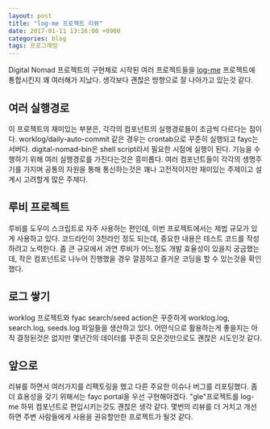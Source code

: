```yaml
---
layout: post
title: "log-me 프로젝트 리뷰"
date: 2017-01-11 13:26:00 +0900
categories: blog
tags: 프로그래밍
---
```


Digital Nomad 프로젝트의 구현체로 시작된 여러 프로젝트들을 [log-me](https://github.com/poksion/log-me) 프로젝트에 통합시킨지 꽤 여러해가 지났다. 생각보다 괜찮은 방향으로 잘 나아가고 있는것 같다.

여러 실행경로
----------

이 프로젝트의 재미있는 부분은, 각각의 컴포넌트의 실행경로들이 조금씩 다르다는 점이다. worklog/daily-auto-commit 같은 경우는 crontab으로 꾸준히 실행되고 fayc는 서버다. digital-nomad-bin은 shell script라서 필요한 시점에 실행이 된다. 기능을 수행하기 위해 여러 실행경로를 가진다는것은 흥미롭다. 여러 컴포넌트들이 각각의 생명주기를 가지며 공통의 자원을 통해 통신하는것은 꽤나 고전적이지만 재미있는 주제이고 설계시 고려할게 많은 주제다.

루비 프로젝트
-----------

루비를 도우미 스크립트로 자주 사용하는 편인데, 이번 프로젝트에서는 제법 규모가 있게 사용하고 있다. 코드라인이 3천라인 정도 되는데, 중요한 내용은 테스트 코드를 작성하려고 노력한다. 좀 큰 규모에서 과연 루비가 어느정도 개발 효율성이 있을지 궁금했는데, 작은 컴포넌트로 나누어 진행했을 경우 깔끔하고 즐거운 코딩을 할 수 있는것을 확인했다.

로그 쌓기
--------

worklog 프로젝트와 fyac search/seed action은 꾸준하게 worklog.log, search.log, seeds.log 파일들을 생산하고 있다. 어떤식으로 활용하는게 좋을지는 아직 결정된것은 없지만 몇년간의 데이터를 꾸준히 모은것만으로도 괜찮은 시도인것 같다.

앞으로
-----

리뷰를 하면서 여러가지를 리팩토링을 했고 다른 주요한 이슈나 버그를 리포팅했다. 좀더 효용성을 갖기 위해서는 fayc portal을 우선 구현해야겠다. "gle"프로젝트를 log-me 하위 컴포넌트로 편입시키는것도 괜찮은 생각 같다. 몇번의 리뷰를 더 거치고 개선하면 주변 사람들에게 사용을 권유할만한 프로젝트가 될것 같다.

